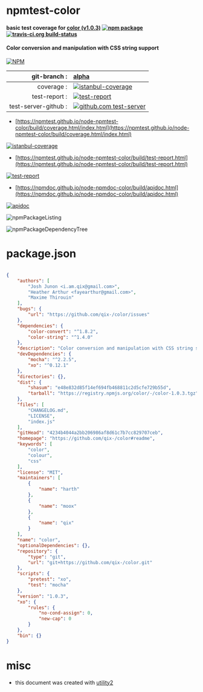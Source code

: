 # npmtest-color

#### basic test coverage for  [color (v1.0.3)](https://github.com/qix-/color#readme)  [![npm package](https://img.shields.io/npm/v/npmtest-color.svg?style=flat-square)](https://www.npmjs.org/package/npmtest-color) [![travis-ci.org build-status](https://api.travis-ci.org/npmtest/node-npmtest-color.svg)](https://travis-ci.org/npmtest/node-npmtest-color)

#### Color conversion and manipulation with CSS string support

[![NPM](https://nodei.co/npm/color.png?downloads=true&downloadRank=true&stars=true)](https://www.npmjs.com/package/color)

| git-branch : | [alpha](https://github.com/npmtest/node-npmtest-color/tree/alpha)|
|--:|:--|
| coverage : | [![istanbul-coverage](https://npmtest.github.io/node-npmtest-color/build/coverage.badge.svg)](https://npmtest.github.io/node-npmtest-color/build/coverage.html/index.html)|
| test-report : | [![test-report](https://npmtest.github.io/node-npmtest-color/build/test-report.badge.svg)](https://npmtest.github.io/node-npmtest-color/build/test-report.html)|
| test-server-github : | [![github.com test-server](https://npmtest.github.io/node-npmtest-color/GitHub-Mark-32px.png)](https://npmtest.github.io/node-npmtest-color/build/app/index.html) | | build-artifacts : | [![build-artifacts](https://npmtest.github.io/node-npmtest-color/glyphicons_144_folder_open.png)](https://github.com/npmtest/node-npmtest-color/tree/gh-pages/build)|

- [https://npmtest.github.io/node-npmtest-color/build/coverage.html/index.html](https://npmtest.github.io/node-npmtest-color/build/coverage.html/index.html)

[![istanbul-coverage](https://npmtest.github.io/node-npmtest-color/build/screenCapture.buildCi.browser.%252Ftmp%252Fbuild%252Fcoverage.lib.html.png)](https://npmtest.github.io/node-npmtest-color/build/coverage.html/index.html)

- [https://npmtest.github.io/node-npmtest-color/build/test-report.html](https://npmtest.github.io/node-npmtest-color/build/test-report.html)

[![test-report](https://npmtest.github.io/node-npmtest-color/build/screenCapture.buildCi.browser.%252Ftmp%252Fbuild%252Ftest-report.html.png)](https://npmtest.github.io/node-npmtest-color/build/test-report.html)

- [https://npmdoc.github.io/node-npmdoc-color/build/apidoc.html](https://npmdoc.github.io/node-npmdoc-color/build/apidoc.html)

[![apidoc](https://npmdoc.github.io/node-npmdoc-color/build/screenCapture.buildCi.browser.%252Ftmp%252Fbuild%252Fapidoc.html.png)](https://npmdoc.github.io/node-npmdoc-color/build/apidoc.html)

![npmPackageListing](https://npmtest.github.io/node-npmtest-color/build/screenCapture.npmPackageListing.svg)

![npmPackageDependencyTree](https://npmtest.github.io/node-npmtest-color/build/screenCapture.npmPackageDependencyTree.svg)



# package.json

```json

{
    "authors": [
        "Josh Junon <i.am.qix@gmail.com>",
        "Heather Arthur <fayearthur@gmail.com>",
        "Maxime Thirouin"
    ],
    "bugs": {
        "url": "https://github.com/qix-/color/issues"
    },
    "dependencies": {
        "color-convert": "^1.8.2",
        "color-string": "^1.4.0"
    },
    "description": "Color conversion and manipulation with CSS string support",
    "devDependencies": {
        "mocha": "^2.2.5",
        "xo": "^0.12.1"
    },
    "directories": {},
    "dist": {
        "shasum": "e48e832d85f14ef694fb468811c2d5cfe729b55d",
        "tarball": "https://registry.npmjs.org/color/-/color-1.0.3.tgz"
    },
    "files": [
        "CHANGELOG.md",
        "LICENSE",
        "index.js"
    ],
    "gitHead": "4234b4044a2bb206986af8d61c7b7cc829707ceb",
    "homepage": "https://github.com/qix-/color#readme",
    "keywords": [
        "color",
        "colour",
        "css"
    ],
    "license": "MIT",
    "maintainers": [
        {
            "name": "harth"
        },
        {
            "name": "moox"
        },
        {
            "name": "qix"
        }
    ],
    "name": "color",
    "optionalDependencies": {},
    "repository": {
        "type": "git",
        "url": "git+https://github.com/qix-/color.git"
    },
    "scripts": {
        "pretest": "xo",
        "test": "mocha"
    },
    "version": "1.0.3",
    "xo": {
        "rules": {
            "no-cond-assign": 0,
            "new-cap": 0
        }
    },
    "bin": {}
}
```



# misc
- this document was created with [utility2](https://github.com/kaizhu256/node-utility2)
